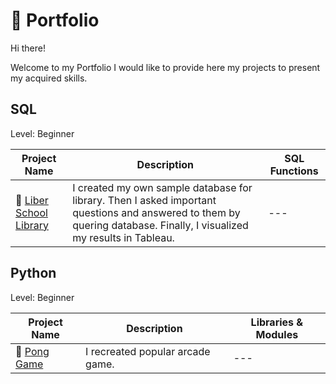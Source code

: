 # 📖 Portfolio
Hi there!

Welcome to my Portfolio I would like to provide here my projects to present my acquired skills.

## SQL
Level: Beginner

| Project Name | Description | SQL Functions |
|---|---|---|
|:blue_book: [Liber School Library](https://github.com/Agnieszka-Bielecka/Liber-School-Library_MySQL-database)|I created my own sample database for library. Then I asked important questions and answered to them by quering database. Finally, I visualized my results in Tableau.|---|


## Python
Level: Beginner

| Project Name | Description | Libraries & Modules |
|---|---|---|
|:ping_pong: [Pong Game](https://github.com/Agnieszka-Bielecka/Pong-Game)|I recreated popular arcade game.|---|
